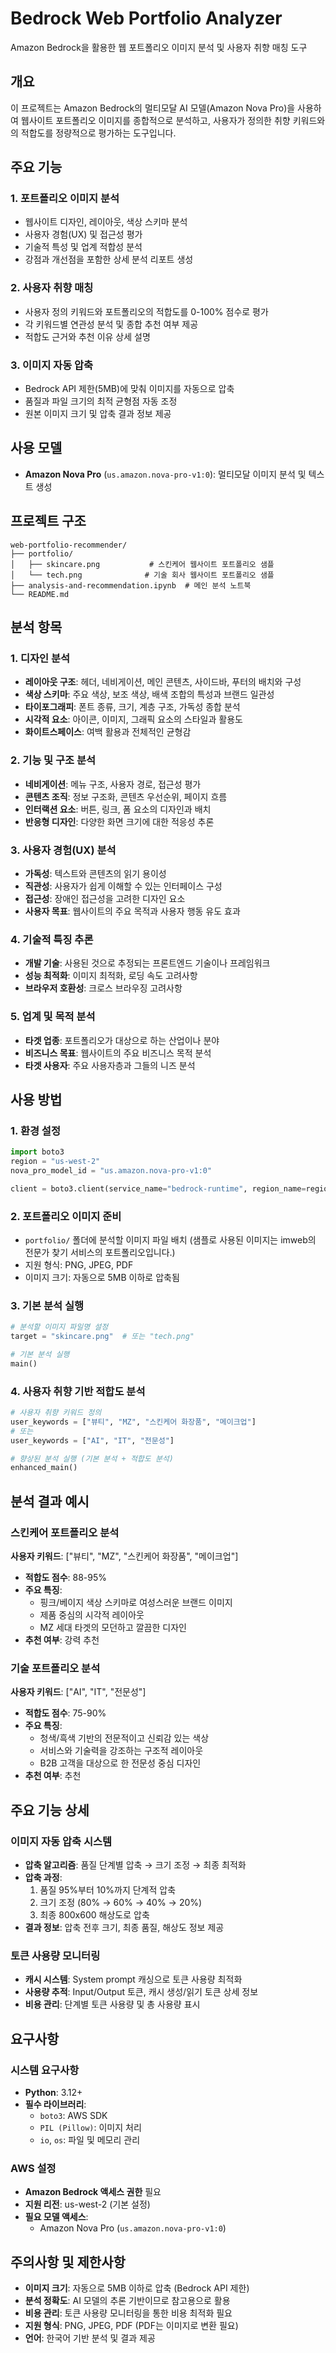 # Bedrock Web Portfolio Analyzer

Amazon Bedrock을 활용한 웹 포트폴리오 이미지 분석 및 사용자 취향 매칭 도구

## 개요

이 프로젝트는 Amazon Bedrock의 멀티모달 AI 모델(Amazon Nova Pro)을 사용하여 웹사이트 포트폴리오 이미지를 종합적으로 분석하고, 사용자가 정의한 취향 키워드와의 적합도를 정량적으로 평가하는 도구입니다.

## 주요 기능

### 1. 포트폴리오 이미지 분석
- 웹사이트 디자인, 레이아웃, 색상 스키마 분석
- 사용자 경험(UX) 및 접근성 평가
- 기술적 특성 및 업계 적합성 분석
- 강점과 개선점을 포함한 상세 분석 리포트 생성

### 2. 사용자 취향 매칭
- 사용자 정의 키워드와 포트폴리오의 적합도를 0-100% 점수로 평가
- 각 키워드별 연관성 분석 및 종합 추천 여부 제공
- 적합도 근거와 추천 이유 상세 설명

### 3. 이미지 자동 압축
- Bedrock API 제한(5MB)에 맞춰 이미지를 자동으로 압축
- 품질과 파일 크기의 최적 균형점 자동 조정
- 원본 이미지 크기 및 압축 결과 정보 제공

## 사용 모델
- **Amazon Nova Pro** (`us.amazon.nova-pro-v1:0`): 멀티모달 이미지 분석 및 텍스트 생성


## 프로젝트 구조

```
web-portfolio-recommender/
├── portfolio/
│   ├── skincare.png           # 스킨케어 웹사이트 포트폴리오 샘플
│   └── tech.png              # 기술 회사 웹사이트 포트폴리오 샘플
├── analysis-and-recommendation.ipynb  # 메인 분석 노트북
└── README.md
```

## 분석 항목

### 1. 디자인 분석
- **레이아웃 구조**: 헤더, 네비게이션, 메인 콘텐츠, 사이드바, 푸터의 배치와 구성
- **색상 스키마**: 주요 색상, 보조 색상, 배색 조합의 특성과 브랜드 일관성
- **타이포그래피**: 폰트 종류, 크기, 계층 구조, 가독성 종합 분석
- **시각적 요소**: 아이콘, 이미지, 그래픽 요소의 스타일과 활용도
- **화이트스페이스**: 여백 활용과 전체적인 균형감

### 2. 기능 및 구조 분석
- **네비게이션**: 메뉴 구조, 사용자 경로, 접근성 평가
- **콘텐츠 조직**: 정보 구조화, 콘텐츠 우선순위, 페이지 흐름
- **인터랙션 요소**: 버튼, 링크, 폼 요소의 디자인과 배치
- **반응형 디자인**: 다양한 화면 크기에 대한 적응성 추론

### 3. 사용자 경험(UX) 분석
- **가독성**: 텍스트와 콘텐츠의 읽기 용이성
- **직관성**: 사용자가 쉽게 이해할 수 있는 인터페이스 구성
- **접근성**: 장애인 접근성을 고려한 디자인 요소
- **사용자 목표**: 웹사이트의 주요 목적과 사용자 행동 유도 효과

### 4. 기술적 특징 추론
- **개발 기술**: 사용된 것으로 추정되는 프론트엔드 기술이나 프레임워크
- **성능 최적화**: 이미지 최적화, 로딩 속도 고려사항
- **브라우저 호환성**: 크로스 브라우징 고려사항

### 5. 업계 및 목적 분석
- **타겟 업종**: 포트폴리오가 대상으로 하는 산업이나 분야
- **비즈니스 목표**: 웹사이트의 주요 비즈니스 목적 분석
- **타겟 사용자**: 주요 사용자층과 그들의 니즈 분석

## 사용 방법

### 1. 환경 설정
```python
import boto3
region = "us-west-2"
nova_pro_model_id = "us.amazon.nova-pro-v1:0"

client = boto3.client(service_name="bedrock-runtime", region_name=region)
```

### 2. 포트폴리오 이미지 준비
- `portfolio/` 폴더에 분석할 이미지 파일 배치 (샘플로 사용된 이미지는 imweb의 전문가 찾기 서비스의 포트폴리오입니다.)
- 지원 형식: PNG, JPEG, PDF
- 이미지 크기: 자동으로 5MB 이하로 압축됨

### 3. 기본 분석 실행
```python
# 분석할 이미지 파일명 설정
target = "skincare.png"  # 또는 "tech.png"

# 기본 분석 실행
main()
```

### 4. 사용자 취향 기반 적합도 분석
```python
# 사용자 취향 키워드 정의
user_keywords = ["뷰티", "MZ", "스킨케어 화장품", "메이크업"]
# 또는
user_keywords = ["AI", "IT", "전문성"]

# 향상된 분석 실행 (기본 분석 + 적합도 분석)
enhanced_main()
```

## 분석 결과 예시

### 스킨케어 포트폴리오 분석
**사용자 키워드**: ["뷰티", "MZ", "스킨케어 화장품", "메이크업"]
- **적합도 점수**: 88-95%
- **주요 특징**: 
  - 핑크/베이지 색상 스키마로 여성스러운 브랜드 이미지
  - 제품 중심의 시각적 레이아웃
  - MZ 세대 타겟의 모던하고 깔끔한 디자인
- **추천 여부**: 강력 추천

### 기술 포트폴리오 분석
**사용자 키워드**: ["AI", "IT", "전문성"]
- **적합도 점수**: 75-90%
- **주요 특징**:
  - 청색/흑색 기반의 전문적이고 신뢰감 있는 색상
  - 서비스와 기술력을 강조하는 구조적 레이아웃
  - B2B 고객을 대상으로 한 전문성 중심 디자인
- **추천 여부**: 추천

## 주요 기능 상세

### 이미지 자동 압축 시스템
- **압축 알고리즘**: 품질 단계별 압축 → 크기 조정 → 최종 최적화
- **압축 과정**: 
  1. 품질 95%부터 10%까지 단계적 압축
  2. 크기 조정 (80% → 60% → 40% → 20%)
  3. 최종 800x600 해상도로 압축
- **결과 정보**: 압축 전후 크기, 최종 품질, 해상도 정보 제공

### 토큰 사용량 모니터링
- **캐시 시스템**: System prompt 캐싱으로 토큰 사용량 최적화
- **사용량 추적**: Input/Output 토큰, 캐시 생성/읽기 토큰 상세 정보
- **비용 관리**: 단계별 토큰 사용량 및 총 사용량 표시

## 요구사항

### 시스템 요구사항
- **Python**: 3.12+
- **필수 라이브러리**:
  - `boto3`: AWS SDK
  - `PIL (Pillow)`: 이미지 처리
  - `io`, `os`: 파일 및 메모리 관리

### AWS 설정
- **Amazon Bedrock 액세스 권한** 필요
- **지원 리전**: us-west-2 (기본 설정)
- **필요 모델 액세스**:
  - Amazon Nova Pro (`us.amazon.nova-pro-v1:0`)

## 주의사항 및 제한사항
- **이미지 크기**: 자동으로 5MB 이하로 압축 (Bedrock API 제한)
- **분석 정확도**: AI 모델의 추론 기반이므로 참고용으로 활용
- **비용 관리**: 토큰 사용량 모니터링을 통한 비용 최적화 필요
- **지원 형식**: PNG, JPEG, PDF (PDF는 이미지로 변환 필요)
- **언어**: 한국어 기반 분석 및 결과 제공
